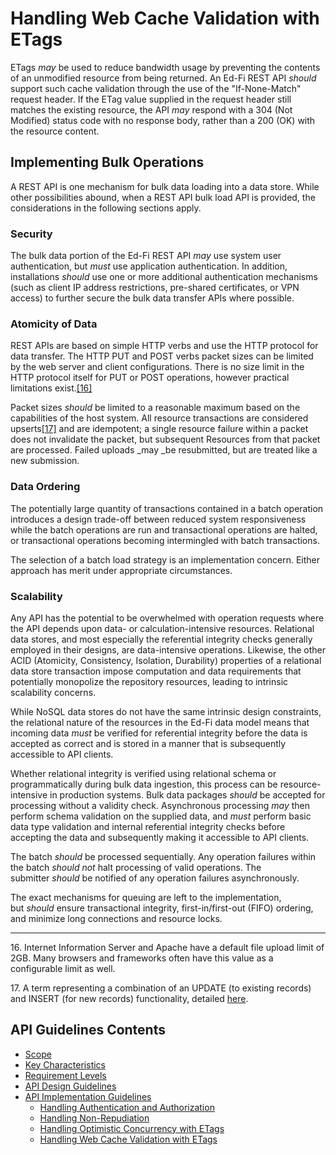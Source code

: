# Handling Web Cache Validation with ETags

ETags _may_ be used to reduce bandwidth usage by preventing the contents of an
unmodified resource from being returned. An Ed-Fi REST API _should_ support such
cache validation through the use of the "If-None-Match" request header. If the
ETag value supplied in the request header still matches the existing resource,
the API _may_ respond with a 304 (Not Modified) status code with no response
body, rather than a 200 (OK) with the resource content.

## Implementing Bulk Operations

A REST API is one mechanism for bulk data loading into a data store. While other
possibilities abound, when a REST API bulk load API is provided, the
considerations in the following sections apply.

### **Security**

The bulk data portion of the Ed-Fi REST API _may_ use system user
authentication, but _must_ use application authentication. In addition,
installations _should_ use one or more additional authentication mechanisms
(such as client IP address restrictions, pre-shared certificates, or VPN access)
to further secure the bulk data transfer APIs where possible.

### Atomicity of Data

REST APIs are based on simple HTTP verbs and use the HTTP protocol for data
transfer. The HTTP PUT and POST verbs packet sizes can be limited by the web
server and client configurations. There is no size limit in the HTTP protocol
itself for PUT or POST operations, however practical limitations
exist.[\[16\]](#f16)

Packet sizes _should_ be limited to a reasonable maximum based on the
capabilities of the host system. All resource transactions are considered
upserts[\[17\]](#f17) and are idempotent; a single resource failure within a
packet does not invalidate the packet, but subsequent Resources from that packet
are processed. Failed uploads _may _be resubmitted, but are treated like a new
submission.

### Data Ordering

The potentially large quantity of transactions contained in a batch operation
introduces a design trade-off between reduced system responsiveness while the
batch operations are run and transactional operations are halted, or
transactional operations becoming intermingled with batch transactions.

The selection of a batch load strategy is an implementation concern. Either
approach has merit under appropriate circumstances.

### Scalability

Any API has the potential to be overwhelmed with operation requests where the
API depends upon data- or calculation-intensive resources. Relational data
stores, and most especially the referential integrity checks generally employed
in their designs, are data-intensive operations. Likewise, the other ACID
(Atomicity, Consistency, Isolation, Durability) properties of a relational data
store transaction impose computation and data requirements that potentially
monopolize the repository resources, leading to intrinsic scalability concerns.

While NoSQL data stores do not have the same intrinsic design constraints, the
relational nature of the resources in the Ed-Fi data model means that incoming
data _must_ be verified for referential integrity before the data is accepted as
correct and is stored in a manner that is subsequently accessible to API
clients.

Whether relational integrity is verified using relational schema or
programmatically during bulk data ingestion, this process can be
resource-intensive in production systems. Bulk data packages _should_ be
accepted for processing without a validity check. Asynchronous processing _may_
then perform schema validation on the supplied data, and _must_ perform basic
data type validation and internal referential integrity checks before accepting
the data and subsequently making it accessible to API clients.

The batch _should_ be processed sequentially. Any operation failures within the
batch _should not_ halt processing of valid operations. The submitter _should_
be notified of any operation failures asynchronously.

The exact mechanisms for queuing are left to the implementation, but _should_
ensure transactional integrity, first-in/first-out (FIFO) ordering, and minimize
long connections and resource locks.

-----

<a name="f16"></a>16. Internet Information Server and Apache have a default file
upload limit of 2GB. Many browsers and frameworks often have this value as a
configurable limit as well.

<a name="f17"></a>17. A term representing a combination of an UPDATE (to
existing records) and INSERT (for new records) functionality, detailed
[here](http://en.wikipedia.org/wiki/Merge_(SQL)).


## API Guidelines Contents

* [Scope](../SCOPE.md)
* [Key Characteristics](../KEY-CHARACTERISTICS.md)
* [Requirement Levels](../REQUIREMENT-LEVELS.md)
* [API Design Guidelines](../API-DESIGN-GUIDELINES/README.md)
* [API Implementation Guidelines](../API-IMPLEMENTATION-GUIDELINES/README.md)
  * [Handling Authentication and Authorization](AUTH.md)
  * [Handling Non-Repudiation](NON-REPUDIATION.md)
  * [Handling Optimistic Concurrency with ETags](OPTIMISTIC-CONCURRENCY.md)
  * [Handling Web Cache Validation with ETags](CACHE-VALIDATION.md)
